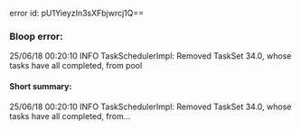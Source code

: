 error id: pU1YieyzIn3sXFbjwrcj1Q==
### Bloop error:

25/06/18 00:20:10 INFO TaskSchedulerImpl: Removed TaskSet 34.0, whose tasks have all completed, from pool
#### Short summary: 

25/06/18 00:20:10 INFO TaskSchedulerImpl: Removed TaskSet 34.0, whose tasks have all completed, from...